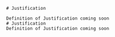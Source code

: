 
    # Justification

    Definition of Justification coming soon
    # Justification
    Definition of Justification coming soon